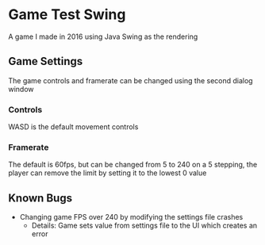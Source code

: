 # Game Test Swing
A game I made in 2016 using Java Swing as the rendering

## Game Settings
The game controls and framerate can be changed using the second dialog window

### Controls
WASD is the default movement controls

### Framerate
The default is 60fps, but can be changed from 5 to 240 on a 5 stepping, the player can remove the limit by setting it to the lowest 0 value

## Known Bugs

 - Changing game FPS over 240 by modifying the settings file crashes
   - Details: Game sets value from settings file to the UI which creates an error
